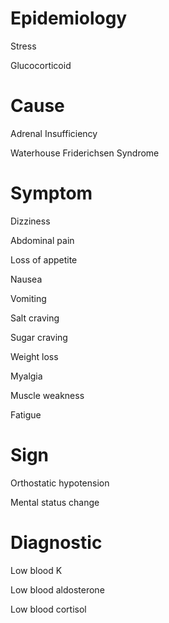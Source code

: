 # Epidemiology

Stress

Glucocorticoid

# Cause

Adrenal Insufficiency

Waterhouse Friderichsen Syndrome

# Symptom

Dizziness

Abdominal pain

Loss of appetite

Nausea

Vomiting

Salt craving

Sugar craving

Weight loss

Myalgia

Muscle weakness

Fatigue

# Sign

Orthostatic hypotension

Mental status change

# Diagnostic

Low blood K

Low blood aldosterone

Low blood cortisol

